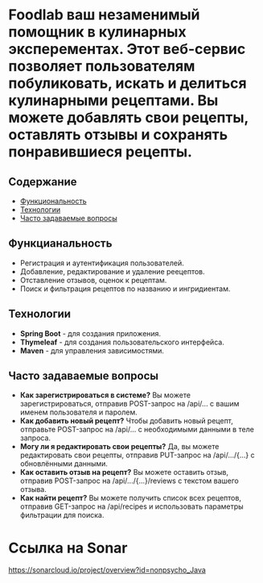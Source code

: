 # Foodlab ваш незаменимый помощник в кулинарных эксперементах. Этот веб-сервис позволяет пользователям побуликовать, искать и делиться кулинарными рецептами. Вы можете добавлять свои рецепты, оставлять отзывы и сохранять понравившиеся рецепты.
## Содержание
- [Функциональность](#функциональность)
- [Технологии](#технологии)
- [Часто задаваемые вопросы](#часто-задаваемые-вопросы)
  
## Функцианальность
- Регистрация и аутентификация пользователей.
- Добавление, редактирование и удаление реецептов.
- Отставление отзывов, оценок к рецептам.
- Поиск и фильтрация рецептов по названию и ингридиентам.

## Технологии
- **Spring Boot** - для создания приложения.
- **Thymeleaf** - для создания пользовательского интерфейса.
- **Maven** - для управления зависимостями.

## Часто задаваемые вопросы
- **Как зарегистрироваться в системе?** Вы можете зарегистрироваться, отправив POST-запрос на /api/... с вашим именем пользователя и паролем.
- **Как добавить новый рецепт?** Чтобы добавить новый рецепт, отправьте POST-запрос на /api/... с необходимыми данными в теле запроса.
- **Могу ли я редактировать свои рецепты?** Да, вы можете редактировать свои рецепты, отправив PUT-запрос на /api/.../{...} с обновлёнными данными.
- **Как оставить отзыв на рецепт?** Вы можете оставить отзыв, отправив POST-запрос на /api/.../{...}/reviews с текстом вашего отзыва.
- **Как найти рецепт?** Вы можете получить список всех рецептов, отправив GET-запрос на /api/recipes и использовать параметры фильтрации для поиска.

# Ссылка на Sonar
https://sonarcloud.io/project/overview?id=nonpsycho_Java
